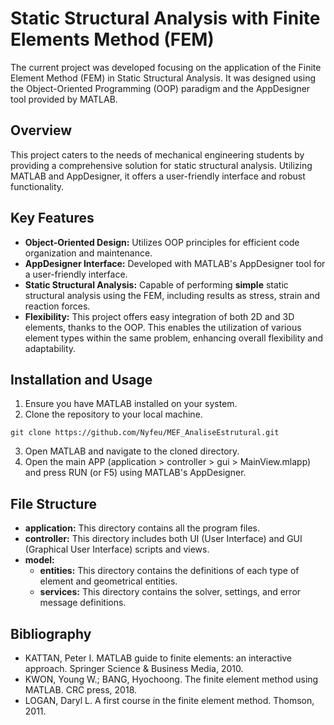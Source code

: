 # Static Structural Analysis with Finite Elements Method (FEM)

The current project was developed focusing on the application of the Finite Element Method (FEM) in Static Structural Analysis. It was designed using the Object-Oriented Programming (OOP) paradigm and the AppDesigner tool provided by MATLAB.

## Overview
This project caters to the needs of mechanical engineering students by providing a comprehensive solution for static structural analysis. Utilizing MATLAB and AppDesigner, it offers a user-friendly interface and robust functionality.

## Key Features
- **Object-Oriented Design:** Utilizes OOP principles for efficient code organization and maintenance.
- **AppDesigner Interface:** Developed with MATLAB's AppDesigner tool for a user-friendly interface.
- **Static Structural Analysis:** Capable of performing **simple** static structural analysis using the FEM, including results as stress, strain and reaction forces.
- **Flexibility:** This project offers easy integration of both 2D and 3D elements, thanks to the OOP. This enables the utilization of various element types within the same problem, enhancing overall flexibility and adaptability.

## Installation and Usage
1. Ensure you have MATLAB installed on your system.
2. Clone the repository to your local machine.
```
git clone https://github.com/Nyfeu/MEF_AnaliseEstrutural.git
``` 
3. Open MATLAB and navigate to the cloned directory.
4. Open the main APP (application > controller > gui > MainView.mlapp) and press RUN (or F5) using MATLAB's AppDesigner.

## File Structure
- **application:** This directory contains all the program files.
- **controller:** This directory includes both UI (User Interface) and GUI (Graphical User Interface) scripts and views.
- **model:**
  - **entities:** This directory contains the definitions of each type of element and geometrical entities.
  - **services:** This directory contains the solver, settings, and error message definitions.

## Bibliography
- KATTAN, Peter I. MATLAB guide to finite elements: an interactive approach. Springer Science & Business Media, 2010.
- KWON, Young W.; BANG, Hyochoong. The finite element method using MATLAB. CRC press, 2018.
- LOGAN, Daryl L. A first course in the finite element method. Thomson, 2011.
